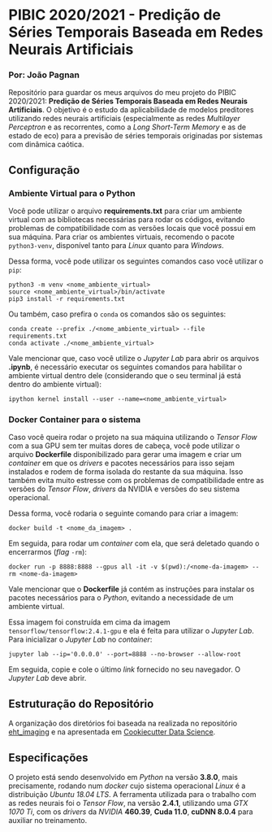 # PIBIC 2020/2021 - Predição de Séries Temporais Baseada em Redes Neurais Artificiais
### Por: João Pagnan

Repositório para guardar os meus arquivos do meu projeto do PIBIC 2020/2021: **Predição de Séries Temporais Baseada em Redes Neurais Artificiais**. O objetivo é o estudo da aplicabilidade de modelos preditores utilizando redes neurais artificiais (especialmente as redes *Multilayer Perceptron* e as recorrentes, como a *Long Short-Term Memory* e as de estado de eco) para a previsão de séries temporais originadas por sistemas com dinâmica caótica.

## Configuração

### Ambiente Virtual para o Python
Você pode utilizar o arquivo **requirements.txt** para criar um ambiente virtual com as bibliotecas necessárias para rodar os códigos, evitando problemas de compatibilidade com as versões locais que você possui em sua máquina. Para criar os ambientes virtuais, recomendo o pacote `python3-venv`, disponível tanto para *Linux* quanto para *Windows*.

Dessa forma, você pode utilizar os seguintes comandos caso você utilizar o `pip`:
```
python3 -m venv <nome_ambiente_virtual> 
source <nome_ambiente_virtual>/bin/activate 
pip3 install -r requirements.txt 
```

Ou também, caso prefira o `conda` os comandos são os seguintes:
```
conda create --prefix ./<nome_ambiente_virtual> --file requirements.txt 
conda activate ./<nome_ambiente_virtual>
```

Vale mencionar que, caso você utilize o *Jupyter Lab* para abrir os arquivos **.ipynb**, é necessário executar os seguintes comandos para habilitar o ambiente virtual dentro dele (considerando que o seu terminal já está dentro do ambiente virtual):
```
ipython kernel install --user --name=<nome_ambiente_virtual>
```
### Docker Container para o sistema
Caso você queira rodar o projeto na sua máquina utilizando o *Tensor Flow* com a sua GPU sem ter muitas dores de cabeça, você pode utilizar o arquivo **Dockerfile** disponibilizado para gerar uma imagem e criar um *container* em que os *drivers* e pacotes necessários para isso sejam instalados e rodem de forma isolada do restante da sua máquina. Isso também evita muito estresse com os problemas de compatibilidade entre as versões do *Tensor Flow*, *drivers* da NVIDIA e versões do seu sistema operacional.

Dessa forma, você rodaria o seguinte comando para criar a imagem:
```
docker build -t <nome_da_imagem> .
```

Em seguida, para rodar um *container* com ela, que será deletado quando o encerrarmos (*flag* `-rm`):
```
docker run -p 8888:8888 --gpus all -it -v $(pwd):/<nome-da-imagem> --rm <nome-da-imagem>
```
Vale mencionar que o **Dockerfile** já contém as instruções para instalar os pacotes necessários para o *Python*, evitando a necessidade de um ambiente virtual.

Essa imagem foi construída em cima da imagem `tensorflow/tensorflow:2.4.1-gpu` e ela é feita para utilizar o *Jupyter Lab*.
Para inicializar o *Jupyter Lab* no *container*:
```
jupyter lab --ip='0.0.0.0' --port=8888 --no-browser --allow-root
```
Em seguida, copie e cole o último *link* fornecido no seu navegador. O *Jupyter Lab* deve abrir.

## Estruturação do Repositório
A organização dos diretórios foi baseada na realizada no repositório [eht_imaging](https://github.com/achael/eht-imaging) e na apresentada em [Cookiecutter Data Science](http://drivendata.github.io/cookiecutter-data-science/). 

## Especificações
O projeto está sendo desenvolvido em *Python* na versão **3.8.0**, mais precisamente, rodando num *docker*  cujo sistema operacional *Linux* é a distribuição *Ubuntu 18.04 LTS*. A ferramenta utilizada para o trabalho com as redes neurais foi o *Tensor Flow*, na versão **2.4.1**, utilizando uma *GTX 1070 Ti*, com os *drivers* da *NVIDIA* **460.39**, **Cuda 11.0**, **cuDNN 8.0.4** para auxiliar no treinamento.
